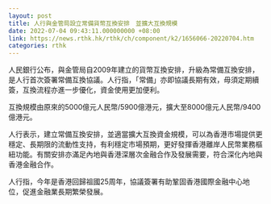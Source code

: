 ```yaml
---
layout: post
title: 人行與金管局設立常備貨幣互換安排　並擴大互換規模
date: 2022-07-04 09:43:11.000000000 +08:00
link: https://news.rthk.hk/rthk/ch/component/k2/1656066-20220704.htm
categories: rthk
---
```


人民銀行公布，與金管局自2009年建立的貨幣互換安排，升級為常備互換安排，是人行首次簽署常備互換協議。人行指，「常備」亦即協議長期有效，毋須定期續簽，互換流程亦進一步優化，資金使用更加便利。

互換規模由原來的5000億元人民幣/5900億港元，擴大至8000億元人民幣/9400億港元。

人行表示，建立常備互換安排，並適當擴大互換資金規模，可以為香港市場提供更穩定、長期限的流動性支持，有利穩定市場預期，更好發揮香港離岸人民幣業務樞紐功能。有關安排亦滿足內地與香港深層次金融合作及發展需要，符合深化內地與香港金融合作。

人行指，今年是香港回歸祖國25周年，協議簽署有助鞏固香港國際金融中心地位，促進金融業長期繁榮發展。
